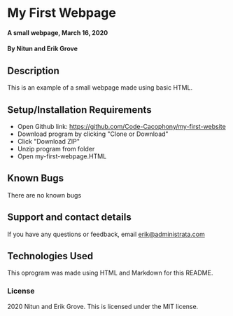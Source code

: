 # My First Webpage

#### A small webpage, March 16, 2020

#### By Nitun and Erik Grove

## Description

This is an example of a small webpage made using basic HTML.

## Setup/Installation Requirements

* Open Github link: https://github.com/Code-Cacophony/my-first-website
* Download program by clicking "Clone or Download"
* Click "Download ZIP"
* Unzip program from folder
* Open my-first-webpage.HTML

## Known Bugs

There are no known bugs

## Support and contact details

If you have any questions or feedback, email <erik@administrata.com> 

## Technologies Used

This oprogram was made using HTML and Markdown for this README.

### License

2020 Nitun and Erik Grove. This is licensed under the MIT license.